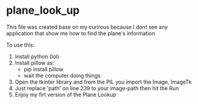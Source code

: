 # plane_look_up
This file was created base on my curirous because I dont see any application that show me how to find the plane's information

To use this:
1. Install python (lol)
2. Install pillow as:
   - pip install pillow
   - wait the computer doing things
3. Open the tkinter library and from the PIL you import the Image, ImageTk
4. Just replace 'path' on line 239 to your image-path then hit the Run
5. Enjoy my firt version of the Plane Lookup   
